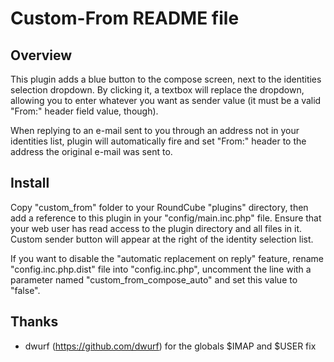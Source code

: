Custom-From README file
=======================

Overview
--------

This plugin adds a blue button to the compose screen, next to the identities
selection dropdown. By clicking it, a textbox will replace the dropdown,
allowing you to enter whatever you want as sender value (it must be a valid
"From:" header field value, though).

When replying to an e-mail sent to you through an address not in your
identities list, plugin will automatically fire and set "From:" header to the
address the original e-mail was sent to.

Install
-------

Copy "custom_from" folder to your RoundCube "plugins" directory, then add a
reference to this plugin in your "config/main.inc.php" file. Ensure that your
web user has read access to the plugin directory and all files in it. Custom
sender button will appear at the right of the identity selection list.

If you want to disable the "automatic replacement on reply" feature, rename
"config.inc.php.dist" file into "config.inc.php", uncomment the line with a
parameter named "custom_from_compose_auto" and set this value to "false".

Thanks
------

- dwurf (https://github.com/dwurf) for the globals $IMAP and $USER fix
